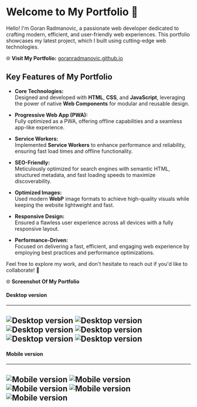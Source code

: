 # Welcome to My Portfolio 🌟  

Hello! I'm Goran Radmanovic, a passionate web developer dedicated to crafting modern, efficient, and user-friendly web experiences. This portfolio showcases my latest project, which I built using cutting-edge web technologies.  

🌐 **Visit My Portfolio:** [goranradmanovic.github.io](https://goranradmanovic.github.io)  

## Key Features of My Portfolio  

- **Core Technologies:**  
  Designed and developed with **HTML**, **CSS**, and **JavaScript**, leveraging the power of native **Web Components** for modular and reusable design.  

- **Progressive Web App (PWA):**  
  Fully optimized as a PWA, offering offline capabilities and a seamless app-like experience.  

- **Service Workers:**  
  Implemented **Service Workers** to enhance performance and reliability, ensuring fast load times and offline functionality.  

- **SEO-Friendly:**  
  Meticulously optimized for search engines with semantic HTML, structured metadata, and fast loading speeds to maximize discoverability.  

- **Optimized Images:**  
  Used modern **WebP** image formats to achieve high-quality visuals while keeping the website lightweight and fast.  

- **Responsive Design:**  
  Ensured a flawless user experience across all devices with a fully responsive layout.  

- **Performance-Driven:**  
  Focused on delivering a fast, efficient, and engaging web experience by employing best practices and performance optimizations.  

Feel free to explore my work, and don't hesitate to reach out if you'd like to collaborate! 🚀

🌐 **Screenshot Of My Portfolio**

#### Desktop version
---
![Desktop version](./assets/images/screenshots/desktop/intro.webp)
![Desktop version](./assets/images/screenshots/desktop/about.webp)
![Desktop version](./assets/images/screenshots/desktop/skills.webp)
![Desktop version](./assets/images/screenshots/desktop/experience.webp)
![Desktop version](./assets/images/screenshots/desktop/portfolio.webp)
![Desktop version](./assets/images/screenshots/desktop/contact.webp)
---

#### Mobile version
---
![Mobile version](./assets/images/screenshots/mobile/intro.webp)
![Mobile version](./assets/images/screenshots/mobile/skills.webp)
![Mobile version](./assets/images/screenshots/mobile/experience.webp)
![Mobile version](./assets/images/screenshots/mobile/portfolio.webp)
![Mobile version](./assets/images/screenshots/mobile/contact.webp)
---